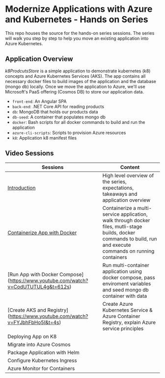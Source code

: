 
# Modernize Applications with Azure and Kubernetes - Hands on Series

This repo houses the source for the hands-on series sessions.
The series will walk you step by step to help you move an existing application into Azure Kubernetes.

## Application Overview

*k8ProdcutsStore* is a simple application to demonstrate kubernetes (k8) concepts and Azure Kubernetes Services (AKS). The app contains all necessary docker files to build images of the application and the database (mongo db) locally. Once we move the application to Azure, we'll use Microsoft's PaaS offering (Cosmos DB) to store our application data.

 - `front-end`: An Angular SPA  
 - `back-end`: .NET Core API for reading products
 - `db`: MongoDB that holds our products data
 - `db-seed`: A container that populates mongo db 
 - `docker`: Bash scripts for all docker commands to build and run the application
 -  `azure-cli-scripts`: Scripts to provision Azure resources
 - `k8`: Application k8 manifest files 
 
 ## Video Sessions

| Sessions                      | Content     |
| ----------------------------- |-------------| 
| [Introduction](https://youtu.be/jvfAUgG8NNc)| High level overview of the series, expectations, takeaways and application overview |
| [Containerize App with Docker](https://youtu.be/tWTl8u3qxrY)  | Containerize a multi-service application, walk through docker files, mutli-stage builds, docker commands to build, run and execute commands on running containers                                                                              |   
| [Run App with Docker Compose]  (https://www.youtube.com/watch?v=CodUTUTUL4g&t=612s) |  Run multi-container application using docker compose, pass enviroment variables and seed mongo db container with data                                                                                    |   
| [Create AKS and  Registry] (https://www.youtube.com/watch?v=FYJbhFbHo5I&t=4s)  |  Create Azure Kubernetes Service & Azure Container Registry, explain Azure service principles
| Deploying App on K8           |
| Migrate into Azure Cosmos     |   
| Package Application with Helm |
| Configure Kubernetes Ingress  |
| Azure Monitor for Containers  |


